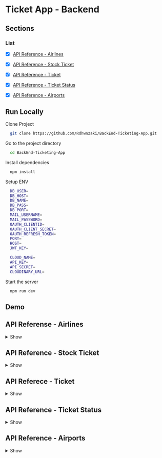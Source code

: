 # Ticket App - Backend

## Sections

### List



-  [x] [API Reference - Airlines](#api-reference---airlines)
-  [x] [API Reference - Stock Ticket](#api-reference---stock-ticket)
-  [x] [API Reference - Ticket](#api-reference---ticket)
-  [x] [API Reference - Ticket Status](#api-reference---ticket-status)
-  [x] [API Reference - Airports](#api-reference---airports)



## Run Locally

Clone Project

```bash
  git clone https://github.com/Rdhwnzaki/BackEnd-Ticketing-App.git
```

Go to the project directory

```bash
  cd BackEnd-Ticketing-App
```

Install dependencies

```bash
  npm install
```

Setup ENV

```bash
  DB_USER= 
  DB_HOST=
  DB_NAME=
  DB_PASS= 
  DB_PORT=
  MAIL_USERNAME=  
  MAIL_PASSWORD= 
  OAUTH_CLIENTID=  
  OAUTH_CLIENT_SECRET=
  OAUTH_REFRESH_TOKEN=
  PORT=
  HOST=
  JWT_KEY=

  CLOUD_NAME=
  API_KEY=
  API_SECRET= 
  CLOUDINARY_URL=
```

Start the server

```bash
  npm run dev
```

## Demo


## API Referense - Airlines

<details>
<summary>Show</summary>
<br>

#### Get All Airlines

```
  Get All Airlines https://gentle-tights-jay.cyclic.app/airlines/all-airlines
```

Body
```json
{
    "success": true,
    "statusCode": 200,
    "data": [
        {
            "id": 23,
            "name": "Panjul Airlines",
            "photo": "https://res.cloudinary.com/dsxjgmjtz/image/upload/v1672190939/ticketing/l7nr8kn8yh74fpiwa6wk.png",
            "phone": "6132654"
        },
        {
            "id": 22,
            "name": "Irfan Airlines",
            "photo": "https://res.cloudinary.com/dsxjgmjtz/image/upload/v1672189238/ticketing/fkq5jns6ehyqbk7sy1l6.png",
            "phone": "3112654"
        },
    ],
    "message": "get data success"
}
```

#### Get Detail Airlines

```
  Get Detail Airlines https://gentle-tights-jay.cyclic.app/airlines/get-detail-airlines
```


Body 
```json
{
    "success": true,
    "statusCode": 200,
    "data": [
        {
            "id": 23,
            "name": "Panjul Airlines",
            "photo": "https://res.cloudinary.com/dsxjgmjtz/image/upload/v1672190939/ticketing/l7nr8kn8yh74fpiwa6wk.png",
            "phone": "6132654"
        }
    ],
    "message": "Get detail airlines success"
}
```


#### Get Airlines By Search Name

```
  Get Airlines By Search Name https://gentle-tights-jay.cyclic.app/airlines/search/Fly Emirates
```

```json
{
    "success": true,
    "statusCode": 200,
    "data": [
          {
            "id": 15,
            "name": "Fly Emirates",
            "photo": "https://res.cloudinary.com/dsxjgmjtz/image/upload/v1672074987/ticketing/sr6yglpytcymbwmvnlwt.png",
            "phone": "931778"
        },
    ],
    "message": "get data success"
}
```



#### Post Airlines

```
  Post Airlines https://gentle-tights-jay.cyclic.app/airlines
```

Body
```json
{
  "id": 23,
  "name": "Panjul Airlines",
  "photo": "https://res.cloudinary.com/dsxjgmjtz/image/upload/v1672190939/ticketing/l7nr8kn8yh74fpiwa6wk.png",
  "phone": "6132654"
}
```

#### Put Airlines

```
  Put Airlines https://gentle-tights-jay.cyclic.app/airlines/23
```

Body
```json
{
  "id": 23,
  "name": "Panjul Airlines",
  "photo": "https://res.cloudinary.com/dsxjgmjtz/image/upload/v1672190939/ticketing/l7nr8kn8yh74fpiwa6wk.png",
  "phone": "6132654"
}
```


#### Edit Photo Airlines

```
  Edit Photo Airline https://gentle-tights-jay.cyclic.app/airlines/23
```

```json
{
  "photo": "https://res.cloudinary.com/dsxjgmjtz/image/upload/v1672190939/ticketing/l7nr8kn8yh74fpiwa6wk.png",
}
```



#### Delete Airlines

```
  Delete Airlines https://gentle-tights-jay.cyclic.app/airlines/all-airlines/23
```

Body
```json
{
    "success": true,
    "statusCode": 200,
    "data":[
        {
            "id": 23,
            "name": "Panjul Airlines",
            "photo": "https://res.cloudinary.com/dsxjgmjtz/image/upload/v1672190939/ticketing/l7nr8kn8yh74fpiwa6wk.png",
            "phone": "6132654"
        }
    ],
    "message": "Delete stock ticket success"
}
```
</details>



## API Reference - Stock Ticket

<details>
<summary>Show</summary>
<br>


#### Get Stock Ticket

```
  Get Stock Ticket https://gentle-tights-jay.cyclic.app/stock-ticket/getstockticket
```

Body
```json
{
    "success": true,
    "statusCode": 200,
    "data": [
          {
            "id": 19,
            "origin": "BDG",
            "destination": "KLP",
            "departure": "09:00",
            "arrived": "11:15",
            "stock": 66,
            "price": 700000,
            "code": "BDG-12",
            "terminal": "12",
            "gate": "AB",
            "type": "business",
            "airlines_id": 19,
            "airlines": "Singapore Airlines",
            "photo": "https://res.cloudinary.com/dsxjgmjtz/image/upload/v1672075638/ticketing/qpxtwypmpnqsekg8w7hn.png"
        },
    ],
    "message": "Success get ticket stock data"
}
```

#### Get Stock Ticket By Id

```
  Get Stock Ticket By Id https://gentle-tights-jay.cyclic.app/stock-ticket/getstockticket/19
```

Body
```json
{
    "success": true,
    "statusCode": 200,
    "data": [
        {
            "id": 19,
            "origin": "BDG",
            "destination": "KLP",
            "departure": "09:00",
            "arrived": "11:15",
            "stock": 66,
            "price": 700000,
            "code": "BDG-12",
            "terminal": "12",
            "gate": "AB",
            "type": "business",
            "airlines_id": 19,
            "airlines": "Singapore Airlines",
            "photo": "https://res.cloudinary.com/dsxjgmjtz/image/upload/v1672075638/ticketing/qpxtwypmpnqsekg8w7hn.png"
        }
    ],
    "message": "Success get ticket stock data"
}
```



#### Post Stock Ticket

```
  Post Stock Ticket https://gentle-tights-jay.cyclic.app/stock-ticket
```

Body
```json
{
    "id": 5,
    "origin": "SFRC",
    "destination": "YGK",
    "departure": "10:30",
    "arrived": "01:30",
    "stock": 11,
    "price": 6000,
    "code": "GRD-212",
    "terminal": "B",
    "gate": "3",
    "type": "Business",
    "airlines_id": 14,
    "airlines": "Etihad Airlines",
    "photo": "https://res.cloudinary.com/dsxjgmjtz/image/upload/v1672074927/ticketing/gsf9elr1rwycfhawyn3s.png"
}
```

#### Put By Id Stock Ticket

```
  Put Stock By Id Ticket https://gentle-tights-jay.cyclic.app/stock-ticket/edit/3
```

Body
```json
{
    "id": 5,
    "origin": "SFRC",
    "destination": "YGK",
    "departure": "10:30",
    "arrived": "01:30",
    "stock": 11,
    "price": 6000,
    "code": "GRD-212",
    "terminal": "B",
    "gate": "3",
    "type": "Business",
    "airlines_id": 14,
    "airlines": "Etihad Airlines",
    "photo": "https://res.cloudinary.com/dsxjgmjtz/image/upload/v1672074927/ticketing/gsf9elr1rwycfhawyn3s.png"
}
```


#### Edit Stock Ticket

```
  Edit Stock Ticket https://gentle-tights-jay.cyclic.app/stock-ticket/edit-stock
```

Body
```json
{
 "id": 5,
  "origin": "SFRC",
  "destination": "YGK",
  "departure": "10:30",
  "arrived": "01:30",
  "stock": 11,
}
```


#### Delete Stock Ticket

```
  Delete Stock Ticket http://localhost:3006/ticket/getstockticket/3
```

Body
```json
{
   "success": true,
    "statusCode": 200,
    "data": [
        { 
            "id": 5,
            "origin": "SFRC",
            "destination": "YGK",
            "departure": "10:30",
            "arrived": "01:30",
            "stock": 11,
            "price": 6000,
            "code": "GRD-212",
            "terminal": "B",
            "gate": "3",
            "type": "Business",
            "airlines_id": 14,
            "airlines": "Etihad Airlines",
            "photo": "https://res.cloudinary.com/dsxjgmjtz/image/upload/v1672074927/ticketing/gsf9elr1rwycfhawyn3s.png"
      }
    ],
    "message": "Delete stock ticket success"
}
```
</details>



## API Referece - Ticket


<details>
<summary>Show</summary>
<br>

#### Get Ticket

```
  Get Ticket https://gentle-tights-jay.cyclic.app/ticket/get-ticket
```

Body

```json
{
    "success": true,
    "statusCode": 200,
    "data": [
        {
            "id": "7",
            "user_id": "87b406c3-bc9f-4726-8266-c4ed53b053ca",
            "detail_user": "Mr",
            "total_ticket": 1,
            "total_price": "2500",
            "status": "0",
            "uuid": "87b406c3-bc9f-4726-8266-c4ed53b053ca",
            "date": "2022-12-26T22:18:01.057Z",
            "stock_id": null,
            "custommer_name": "Revanda",
            "nationality": "ID",
            "insurance": "0",
            "grand_total": "0"
        },
 ],
    "message": "Get ticket success"
}
```


#### Get All Ticket

```
  Get All Ticket https://gentle-tights-jay.cyclic.app/ticket/get-all-ticket
```

Body
```json
 {
    "success": true,
    "statusCode": 200,
    "data": [
           {
            "id": "16",
            "user_id": "0ef98410-8f58-40c7-906b-05a5d4f25f5a",
            "detail_user": "Mrs",
            "total_ticket": 1,
            "total_price": "100",
            "status": "1",
            "uuid": "0ef98410-8f58-40c7-906b-05a5d4f25f5a",
            "date": "2022-12-28T17:34:04.757Z",
            "stock_id": 18,
            "custommer_name": "Ahmad Rizky Revanda",
            "nationality": "IND",
            "insurance": "0",
            "grand_total": "0"
        }
    ],
    "message": "Get ticket success"
}
```



#### Get Ticket Join

```
  Get Ticket Join https://gentle-tights-jay.cyclic.app/ticket/get-ticket-join
```

Body
```json
{
    "success": true,
    "statusCode": 200,
    "data": [
        {
            "id": "16",
            "user_id": "0ef98410-8f58-40c7-906b-05a5d4f25f5a",
            "detail_user": "Mrs",
            "total_ticket": 1,
            "total_price": "100",
            "status": "1",
            "uuid": "0ef98410-8f58-40c7-906b-05a5d4f25f5a",
            "date": "2022-12-28T17:34:04.757Z",
            "stock_id": 18,
            "custommer_name": "Ahmad Rizky Revanda",
            "nationality": "IND",
            "insurance": "0",
            "grand_total": "0",
            "info": "1",
            "detail": "Eticket issued",
            "origin": "KMT",
            "destination": "JKT",
            "code": "KMT-22",
            "name": "Fly Emirates"
        },
    ],
    "message": "Success Get Ticket By Token"
}
```



#### Post Ticket

```
  Post Ticket https://gentle-tights-jay.cyclic.app/ticket/post-ticket
```

Body
```json
{
    "user_id":"0ef98410-8f58-40c7-906b-05a5d4f25f5a",
    "detail_user":"abcdefg",
    "total_ticket":2,
    "total_price":"800000",
    "status":1,
    "uuid":"barcode guys"
}
```

#### Put Ticket

```
  Put Ticket https://gentle-tights-jay.cyclic.app/ticket/put-ticket/6
```

Body
```json
{
    "user_id":"0ef98410-8f58-40c7-906b-05a5d4f25f5a",
    "detail_user":"abcdefghijgl",
    "total_ticket":2,
    "total_price":"800000",
    "status":1,
    "uuid":"barcode guys baru"
}
```

#### Delete Ticket

```
  Delete Ticket https://gentle-tights-jay.cyclic.app/ticket/delete-ticket/6
```

Body

```json
{
    "success": true,
    "statusCode": 200,
    "data": [
            {
            "id": "6",
            "user_id": "87b406c3-bc9f-4726-8266-c4ed53b053ca",
            "detail_user": "Mr",
            "total_ticket": 1,
            "total_price": "2500",
            "status": "0",
            "uuid": "87b406c3-bc9f-4726-8266-c4ed53b053ca",
            "date": "2022-12-26T22:13:55.279Z",
            "stock_id": null,
            "custommer_name": "Revanda",
            "nationality": "ID",
            "insurance": "0",
            "grand_total": "0"
      }
    ],
    "message": "Delete ticket success"
}
```
</details>



## API Reference - Ticket Status

<details>
<summary>Show</summary>
<br>

#### Get Ticket Status

```
  Get Ticket Status https://gentle-tights-jay.cyclic.app/ticket-status/get-ticket-status
```

Body

```json
{
    "success": true,
    "statusCode": 200,
    "data": [
        {
            "id": 4,
            "info": "1",
            "detail": "Eticket issued"
        },
        {
            "id": 7,
            "info": "0",
            "detail": "Waiting for payment"
        }
    ],
    "message": "Get ticket success"
}
```

#### Post Ticket Status

```
  Post Ticket Status https://gentle-tights-jay.cyclic.app/ticket-status/post-ticket-status
```

Body

```json
{
  "id": 7,
  "info": "0",
  "detail": "Waiting for payment"
}
```

#### Put Ticket Status

```
  Put Ticket Status https://gentle-tights-jay.cyclic.app/ticket-status/put-ticket-status/8
```

Body

```Json
{
  "id": 8,
  "info": "1",
  "detail": "Eticket issued"
}
```

#### Delete Ticket Status

```
  Delete Ticket Status https://gentle-tights-jay.cyclic.app/ticket-status/delete-ticket-status/8
```

Body
```json
{
    "success": true,
    "statusCode": 200,
    "data": [
        {
          "id": 8,
          "info": "1",
          "detail": "Waiting For Payment"
        }
    ],
    "message": "Delete ticket success"
}
```
</details>



## API Reference - Airports

<details>
<summary>Show</summary>
<br>

#### Get Detail Airports

```
  Get All airports https://gentle-tights-jay.cyclic.app/airports
```

Body
```json
{
  "success": true,
    "statusCode": 200,
    "data": [
            {
            "id": "1",
            "name": "Bandar Udara Soekarno Hatta",
            "code": "CGJ"
            }
    ],
    "message": "Get airports success"
}



```

#### Post Airports

```
  Post Airports https://gentle-tights-jay.cyclic.app/airports
```

Body
```json
{
  "id": "1",
  "name": "Bandar Udara Soekarno Hatta",
  "code": "CGJ"
}
```

#### Put Airports

```
  Put Airport https://gentle-tights-jay.cyclic.app/airports/1
```

Body
```json
{
    "name": "Bandar Udara Soekarno Hatta",
    "code": "CGJ"
}
```

#### Delete Airports

```
  Delete Airports https://gentle-tights-jay.cyclic.app/airports/1
```

Body
```json
{
    "success": true,
    "statusCode": 200,
    "data": [
        {
          "id": "1",
          "name": "Bandar Udara Soekarno Hatta",
          "code": "CGJ"
        }
    ],
    "message": "Delete airports success"
}
```

</details>
